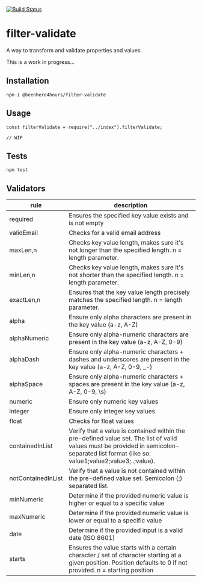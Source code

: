 [![Build Status](https://travis-ci.org/beenhere4hours/filter-validate.svg?branch=master)](https://travis-ci.org/beenhere4hours/filter-validate)

filter-validate
=====

A way to transform and validate properties and values.

This is a work in progress...

## Installation
`npm i @beenhere4hours/filter-validate`

## Usage

```
const filterValidate = require("../index").filterValidate;

// WIP
```

## Tests

  `npm test`
  
## Validators

|rule               |description                                               |
|-------------------|----------------------------------------------------------|
|required           |Ensures the specified key value exists and is not empty   |
|validEmail         |Checks for a valid email address|
|maxLen,n           |Checks key value length, makes sure it's not longer than the specified length. n = length parameter.|
|minLen,n           |Checks key value length, makes sure it's not shorter than the specified length. n = length parameter.|
|exactLen,n         |Ensures that the key value length precisely matches the specified length. n = length parameter.|
|alpha              |Ensure only alpha characters are present in the key value (a-z, A-Z)|
|alphaNumeric       |Ensure only alpha-numeric characters are present in the key value (a-z, A-Z, 0-9)|
|alphaDash          |Ensure only alpha-numeric characters + dashes and underscores are present in the key value (a-z, A-Z, 0-9, _-)|
|alphaSpace         |Ensure only alpha-numeric characters + spaces are present in the key value (a-z, A-Z, 0-9, \s)|
|numeric            |Ensure only numeric key values|
|integer            |Ensure only integer key values|
|float              |Checks for float values|
|containedInList    |Verify that a value is contained within the pre-defined value set. The list of valid values must be provided in semicolon-separated list format (like so: value1;value2;value3;..;value).|
|notContainedInList |Verify that a value is not contained within the pre-defined value set. Semicolon (;) separated list.|
|minNumeric         |Determine if the provided numeric value is higher or equal to a specific value|
|maxNumeric         |Determine if the provided numeric value is lower or equal to a specific value|
|date               |Determine if the provided input is a valid date (ISO 8601)|
|starts             |Ensures the value starts with a certain character / set of character starting at a given position.  Position defaults to 0 if not provided. n = starting position|

